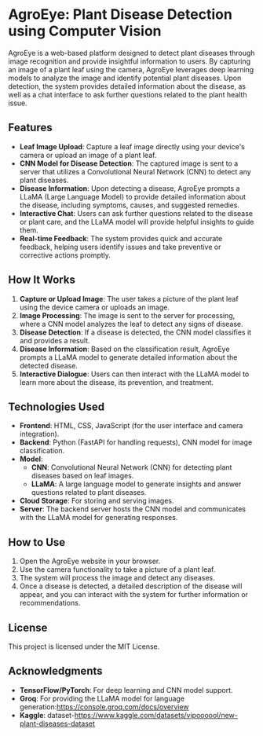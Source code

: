 # AgroEye: Plant Disease Detection using Computer Vision

AgroEye is a web-based platform designed to detect plant diseases through image recognition and provide insightful information to users. By capturing an image of a plant leaf using the camera, AgroEye leverages deep learning models to analyze the image and identify potential plant diseases. Upon detection, the system provides detailed information about the disease, as well as a chat interface to ask further questions related to the plant health issue.

## Features

- **Leaf Image Upload**: Capture a leaf image directly using your device's camera or upload an image of a plant leaf.
- **CNN Model for Disease Detection**: The captured image is sent to a server that utilizes a Convolutional Neural Network (CNN) to detect any plant diseases.
- **Disease Information**: Upon detecting a disease, AgroEye prompts a LLaMA (Large Language Model) to provide detailed information about the disease, including symptoms, causes, and suggested remedies.
- **Interactive Chat**: Users can ask further questions related to the disease or plant care, and the LLaMA model will provide helpful insights to guide them.
- **Real-time Feedback**: The system provides quick and accurate feedback, helping users identify issues and take preventive or corrective actions promptly.

## How It Works

1. **Capture or Upload Image**: The user takes a picture of the plant leaf using the device camera or uploads an image.
2. **Image Processing**: The image is sent to the server for processing, where a CNN model analyzes the leaf to detect any signs of disease.
3. **Disease Detection**: If a disease is detected, the CNN model classifies it and provides a result.
4. **Disease Information**: Based on the classification result, AgroEye prompts a LLaMA model to generate detailed information about the detected disease.
5. **Interactive Dialogue**: Users can then interact with the LLaMA model to learn more about the disease, its prevention, and treatment.

## Technologies Used

- **Frontend**: HTML, CSS, JavaScript (for the user interface and camera integration).
- **Backend**: Python (FastAPI for handling requests), CNN model for image classification.
- **Model**:
  - **CNN**: Convolutional Neural Network (CNN) for detecting plant diseases based on leaf images.
  - **LLaMA**: A large language model to generate insights and answer questions related to plant diseases.
- **Cloud Storage**: For storing and serving images.
- **Server**: The backend server hosts the CNN model and communicates with the LLaMA model for generating responses.

## How to Use

1. Open the AgroEye website in your browser.
2. Use the camera functionality to take a picture of a plant leaf.
3. The system will process the image and detect any diseases.
4. Once a disease is detected, a detailed description of the disease will appear, and you can interact with the system for further information or recommendations.

## License

This project is licensed under the MIT License.

## Acknowledgments

- **TensorFlow/PyTorch**: For deep learning and CNN model support.
- **Groq**: For providing the LLaMA model for language generation:https://console.groq.com/docs/overview
- **Kaggle**: dataset-https://www.kaggle.com/datasets/vipoooool/new-plant-diseases-dataset
